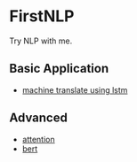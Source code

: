 # FirstNLP
Try NLP with me.

## Basic Application

- [machine translate using lstm](translate)

## Advanced

- [attention](attention)
- [bert](bert)



